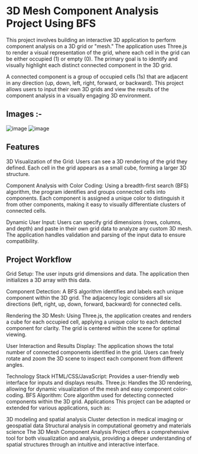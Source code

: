 # 3D Mesh Component Analysis Project Using BFS
This project involves building an interactive 3D application to perform component analysis on a 3D grid or "mesh." The application uses Three.js to render a visual representation of the grid, where each cell in the grid can be either occupied (1) or empty (0). The primary goal is to identify and visually highlight each distinct connected component in the 3D grid.

A connected component is a group of occupied cells (1s) that are adjacent in any direction (up, down, left, right, forward, or backward). This project allows users to input their own 3D grids and view the results of the component analysis in a visually engaging 3D environment.

## Images :-
![image](https://github.com/user-attachments/assets/b38f4e82-b92e-431e-b871-16813ca8d319)
![image](https://github.com/user-attachments/assets/d5c7b36e-bf78-4a2e-b80f-9924686ccdcc)


## Features
3D Visualization of the Grid: Users can see a 3D rendering of the grid they defined. Each cell in the grid appears as a small cube, forming a larger 3D structure.

 Component Analysis with Color Coding: Using a breadth-first search (BFS) algorithm, the program identifies and groups connected cells into components. Each component is assigned a unique color to distinguish it from other components, making it easy to visually differentiate clusters of connected cells.

 Dynamic User Input: Users can specify grid dimensions (rows, columns, and depth) and paste in their own grid data to analyze any custom 3D mesh. The application handles validation and parsing of the input data to ensure compatibility.

## Project Workflow
Grid Setup: The user inputs grid dimensions and data. The application then initializes a 3D array with this data.

Component Detection: A BFS algorithm identifies and labels each unique component within the 3D grid. The adjacency logic considers all six directions (left, right, up, down, forward, backward) for connected cells.

Rendering the 3D Mesh: Using Three.js, the application creates and renders a cube for each occupied cell, applying a unique color to each detected component for clarity. The grid is centered within the scene for optimal viewing.

User Interaction and Results Display: The application shows the total number of connected components identified in the grid. Users can freely rotate and zoom the 3D scene to inspect each component from different angles.

Technology Stack
HTML/CSS/JavaScript: Provides a user-friendly web interface for inputs and displays results.
Three.js: Handles the 3D rendering, allowing for dynamic visualization of the mesh and easy component color-coding.
BFS Algorithm: Core algorithm used for detecting connected components within the 3D grid.
Applications
This project can be adapted or extended for various applications, such as:

3D modeling and spatial analysis
Cluster detection in medical imaging or geospatial data
Structural analysis in computational geometry and materials science
The 3D Mesh Component Analysis Project offers a comprehensive tool for both visualization and analysis, providing a deeper understanding of spatial structures through an intuitive and interactive interface.
